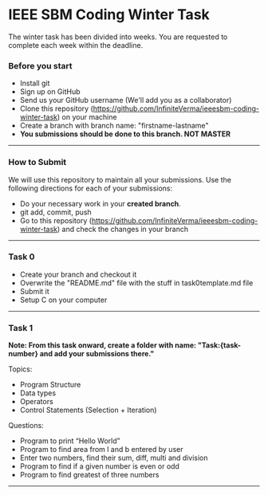 # IEEE SBM Coding Winter Task

The winter task has been divided into weeks. You are requested to complete each week within the deadline. 

### Before you start

- Install git
- Sign up on GitHub
- Send us your GitHub username (We'll add you as a collaborator)
- Clone this repository (https://github.com/InfiniteVerma/ieeesbm-coding-winter-task) on your machine
- Create a branch with branch name: "firstname-lastname"
- **You submissions should be done to this branch. NOT MASTER**

------

### How to Submit

We will use this repository to maintain all your submissions. Use the following directions for each of your submissions:

- Do your necessary work in your **created branch**. 
- git add, commit, push
- Go to this repository (https://github.com/InfiniteVerma/ieeesbm-coding-winter-task) and check the changes in your branch

------

### Task 0

- Create your branch and checkout it
- Overwrite the "README.md" file with the stuff in task0template.md file
- Submit it 
- Setup C on your computer

------

### Task 1

**Note: From this task onward, create a folder with name: "Task:{task-number} and add your submissions there."**

Topics:

- Program Structure
- Data types
- Operators
- Control Statements (Selection + Iteration)

Questions:

- Program to print “Hello World”
-  Program to find area from l and b entered by user
- Enter two numbers, find their sum, diff, multi and division
- Program to find if a given number is even or odd
- Program to find greatest of three numbers

------

